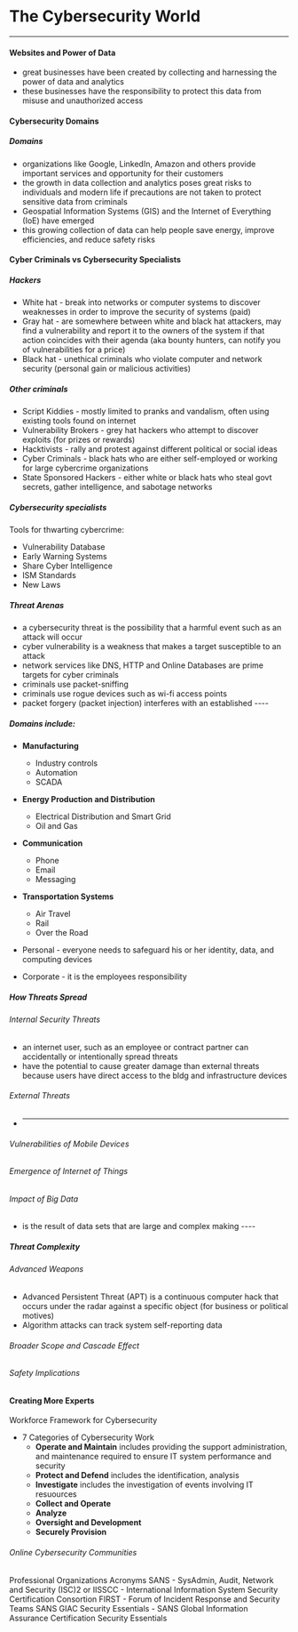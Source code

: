 # The Cybersecurity World
---
#### Websites and Power of Data
- great businesses have been created by collecting and harnessing the power of data and analytics
- these businesses have the responsibility to protect this data from misuse and unauthorized access
#### Cybersecurity Domains
##### Domains
- organizations like Google, LinkedIn, Amazon and others provide important services and opportunity for their customers
- the growth in data collection and analytics poses great risks to individuals and modern life if precautions are not taken to protect sensitive data from criminals
- Geospatial Information Systems (GIS) and the Internet of Everything (IoE) have emerged
- this growing collection of data can help people save energy, improve efficiencies, and reduce safety risks
#### Cyber Criminals vs Cybersecurity Specialists
##### Hackers
- White hat - break into networks or computer systems to discover weaknesses in order to improve the security of systems (paid)
- Gray hat - are somewhere between white and black hat attackers, may find a vulnerability and report it to the owners of the system if that action coincides with their agenda (aka bounty hunters, can notify you of vulnerabilities for a price)
- Black hat - unethical criminals who violate computer and network security (personal gain or malicious activities)
##### Other criminals
- Script Kiddies - mostly limited to pranks and vandalism, often using existing tools found on internet
- Vulnerability Brokers - grey hat hackers who attempt to discover exploits (for prizes or rewards)
- Hacktivists - rally and protest against different political or social ideas
- Cyber Criminals - black hats who are either self-employed or working for large cybercrime organizations
- State Sponsored Hackers - either white or black hats who steal govt secrets, gather intelligence, and sabotage networks
##### Cybersecurity specialists
Tools for thwarting cybercrime:
- Vulnerability Database
- Early Warning Systems
- Share Cyber Intelligence
- ISM Standards
- New Laws
##### Threat Arenas
- a cybersecurity threat is the possibility that a harmful event such as an attack will occur
- cyber vulnerability is a weakness that makes a target susceptible to an attack
- network services like DNS, HTTP and Online Databases are prime targets for cyber criminals
- criminals use packet-sniffing 
- criminals use rogue devices such as wi-fi access points
- packet forgery (packet injection) interferes with an established ----
##### Domains include:
- **Manufacturing**
	- Industry controls
	- Automation
	- SCADA
- **Energy Production and Distribution**
	- Electrical Distribution and Smart Grid
	- Oil and Gas
- **Communication**
	- Phone
	- Email
	- Messaging
- **Transportation Systems**
	- Air Travel
	- Rail
	- Over the Road

- Personal - everyone needs to safeguard his or her identity, data, and computing devices
- Corporate - it is the employees responsibility

##### How Threats Spread
###### Internal Security Threats
- an internet user, such as an employee or contract partner can accidentally or intentionally spread threats
- have the potential to cause greater damage than external threats because users have direct access to the bldg and infrastructure devices
###### External Threats
- ***

###### Vulnerabilities of Mobile Devices

###### Emergence of Internet of Things
###### Impact of Big Data
- is the result of data sets that are large and complex making ----

##### Threat Complexity

###### Advanced Weapons
- Advanced Persistent Threat (APT) is a continuous computer hack that occurs under the radar against a specific object (for business or  political motives)
- Algorithm attacks can track system self-reporting data
###### Broader Scope and Cascade Effect
###### Safety Implications

#### Creating More Experts
Workforce Framework for Cybersecurity
- 7 Categories of Cybersecurity Work
	- **Operate and Maintain** includes providing the support administration, and maintenance required to ensure IT system performance and security
	- **Protect and Defend** includes the identification, analysis
	- **Investigate** includes the investigation of events involving IT resuources
	- **Collect and Operate**
	- **Analyze**
	- **Oversight and Development**
	- **Securely Provision**

###### Online Cybersecurity Communities
Professional Organizations
Acronyms
SANS - SysAdmin, Audit, Network and Security
(ISC)2 or IISSCC - International Information System Security Certification Consortion
FIRST - Forum of Incident Response and Security Teams
SANS GIAC Security Essentials - SANS Global Information Assurance Certification Security Essentials
